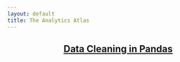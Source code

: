 ```yaml
---
layout: default
title: The Analytics Atlas
---
```


<p>
<header style="background-image: url('./background.png');">
<link rel="icon" href="favicon.ico" type="image/x-icon">
</p>


## [**Data Cleaning in Pandas**](./data-cleaning.md)
